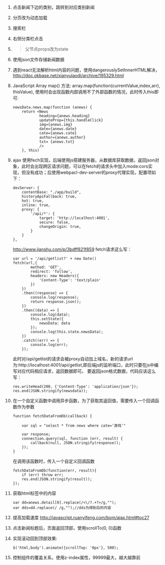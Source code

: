 1. 点击新闻下边的类别，跳转到对应类别新闻
2. 分页改为动态加载
3. 搜索栏
4. 右侧分类栏点击
5. > 父节点props改为state 

6. 使用json文件存储新闻数据
7. 遇到react无法解析html内容的问题，使用dangerouslySetInnerHTML解决，http://doc.okbase.net/xianyulaodi/archive/195329.html
8. JavaScript Array map() 方法: array.map(function(currentValue,index,arr), thisValue), 使用时会出现函数内部调用不了外部函数的情况，此时传入this即可:
    ```
    newsData.news.map(function (anews) {
        return <News 
                heading={anews.heading}
                updateProp={this.handleClick}
                img={anews.img}
                date={anews.date}
                cate={anews.cate}
                author={anews.author}
                txt= {anews.txt}
                />
        }, this)
    ```
9. ajax 使用fech实现，后端使用js搭建服务器，从数据库获取数据，返回json对象，此时会出现跨区请求问题，可以在fetch的请求头中加入mode:cors实现，但没有成功；后使用webpacl-dev-server的proxy代理实现，配置项如下：
    ```
    devServer: {
        contentBase: "./app/build",
        historyApiFallback: true,
        hot: true,
        inline: true,
        proxy: {
            '/api/*': {
                target: 'http://localhost:4001',
                secure: false,
                changeOrigin: true,
            }
        }
    },
    ```
    http://www.jianshu.com/p/3bdff821f859
    fetch请求这么写：
    ```
    var url = '/api/getlist?' + new Date()
    fetch(url,{
            method: 'GET', 
            redirect: 'follow',
            headers: new Headers({
                'Content-Type': 'text/plain'
            })
        })
        .then((response) => {
            console.log(response);
            return response.json();
        })
        .then((data) => {
            console.log(data);
            this.setState({
                newsData: data
            });
            console.log(this.state.newsData);
        })
        .catch((err) => {
            console.log(err);
        });
    ```
    此时对/api/getlist的请求会被proxy自动加上域名，新的请求url为:http://localhost:4001/api/getlist,即后端js的监听端口，此时只要在js中编写对应代码相应请求，返回数据即可。
    要返回json格式数据，代码应该这么写：
    ```
    res.writeHead(200, {'Content-Type': 'application/json'});
    res.end(JSON.stringify(newsdata));
   ```

10. 在一个自定义函数中调用异步函数，为了获取其返回值，需要传入一个回调函数作为参数
    ```
    function fetchDataFromDb(callback) {

        var sql = "select * from news where cate='游戏'"
        
        var response;
        connection.query(sql, function (err, result) {
            callback(null, JSON.stringify(response));
        });
    }
    ```
    在调用该函数时，传入一个自定义回调函数
    ```
    fetchDataFromDb(function(err, result){
        if (err) throw err;
        res.end(JSON.stringify(result));
    });
    ```

11. 获取html标签中的内容
    ```
    var dd=anews.detail[0].replace(/<\/?.+?>/g,"");
    var dds=dd.replace(/ /g,"");//dds为得到后的内容
    ```

12. 提高加载速度 http://javascript.ruanyifeng.com/bom/ajax.html#toc27
13. 点击新闻标题后，页面返回顶部，使用scrollTo(0, 0)函数
14. 实现滚动回到顶部效果:
    ```
    $('html,body').animate({scrollTop: '0px'}, 500);
    ```
15. 控制组件的覆盖关系，使用z-index属性，99999最大，越大越靠前